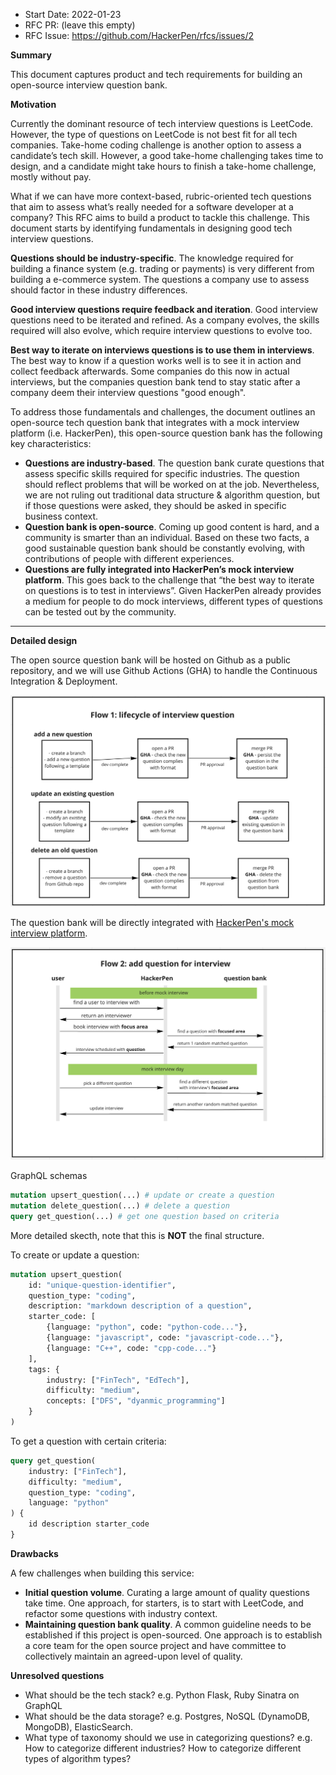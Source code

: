 - Start Date: 2022-01-23
- RFC PR: (leave this empty)
- RFC Issue: https://github.com/HackerPen/rfcs/issues/2

**Summary**

This document captures product and tech requirements for building an open-source interview question bank.

**Motivation**

Currently the dominant resource of tech interview questions is LeetCode. However, the type of questions on LeetCode is not best fit for all tech companies. Take-home coding challenge is another option to assess a candidate’s tech skill. However, a good take-home challenging takes time to design, and a candidate might take hours to finish a take-home challenge, mostly without pay.

What if we can have more context-based, rubric-oriented tech questions that aim to assess what’s really needed for a software developer at a company? This RFC aims to build a product to tackle this challenge. This document starts by identifying fundamentals in designing good tech interview questions.

**Questions should be industry-specific**. The knowledge required for building a finance system (e.g. trading or payments) is very different from building a e-commerce system. The questions a company use to assess should factor in these industry differences.

**Good interview questions require feedback and iteration**. Good interview questions need to be iterated and refined. As a company evolves, the skills required will also evolve, which require interview questions to evolve too.

**Best way to iterate on interviews questions is to use them in interviews**. The best way to know if a question works well is to see it in action and collect feedback afterwards. Some companies do this now in actual interviews, but the companies question bank tend to stay static after a company deem their interview questions "good enough".

To address those fundamentals and challenges, the document outlines an open-source tech question bank that integrates with a mock interview platform (i.e. HackerPen), this open-source question bank has the following key characteristics:

- **Questions are industry-based**. The question bank curate questions that assess specific skills required for specific industries. The question should reflect problems that will be worked on at the job. Nevertheless, we are not ruling out traditional data structure & algorithm question, but if those questions were asked, they should be asked in specific business context.
- **Question bank is open-source**. Coming up good content is hard, and a community is smarter than an individual. Based on these two facts, a good sustainable question bank should be constantly evolving, with contributions of people with different experiences.
- **Questions are fully integrated into HackerPen’s mock interview platform**. This goes back to the challenge that “the best way to iterate on questions is to test in interviews”. Given HackerPen already provides a medium for people to do mock interviews, different types of questions can be tested out by the community.

****

**Detailed design**

The open source question bank will be hosted on Github as a public repository, and we will use Github Actions (GHA) to handle the Continuous Integration & Deployment.

![lifecycle](lifecycle.png)

The question bank will be directly integrated with [HackerPen's mock interview platform](https://app.hackerpen.io).

![question-bank-flows](question-bank-flows.png)

GraphQL schemas

```graphql
mutation upsert_question(...) # update or create a question
mutation delete_question(...) # delete a question
query get_question(...) # get one question based on criteria
```

More detailed skecth, note that this is **NOT** the final structure.

To create or update a question:

```graphql
mutation upsert_question(
	id: "unique-question-identifier",
	question_type: "coding",
	description: "markdown description of a question",
	starter_code: [
		{language: "python", code: "python-code..."},
		{language: "javascript", code: "javascript-code..."},
		{language: "C++", code: "cpp-code..."}
	],
	tags: {
		industry: ["FinTech", "EdTech"],
		difficulty: "medium",
		concepts: ["DFS", "dyanmic_programming"]
	}
)
```

To get a question with certain criteria:

```graphql
query get_question(
	industry: ["FinTech"],
	difficulty: "medium",
	question_type: "coding",
	language: "python"
) {
	id description starter_code
}
```

**Drawbacks**

A few challenges when building this service:

- **Initial question volume**. Curating a large amount of quality questions take time. One approach, for starters, is to start with LeetCode, and refactor some questions with industry context.
- **Maintaining question bank quality**. A common guideline needs to be established if this project is open-sourced. One approach is to establish a core team for the open source project and have committee to collectively maintain an agreed-upon level of quality.

**Unresolved questions**

- What should be the tech stack? e.g. Python Flask, Ruby Sinatra on GraphQL
- What should be the data storage? e.g. Postgres, NoSQL (DynamoDB, MongoDB), ElasticSearch.
- What type of taxonomy should we use in categorizing questions? e.g. How to categorize different industries? How to categorize different types of algorithm types?
